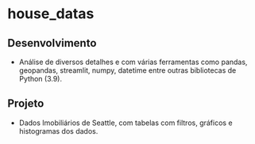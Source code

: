 # house_datas

## Desenvolvimento
* Análise de diversos detalhes e com várias ferramentas como pandas, geopandas, streamlit, numpy, datetime entre outras bibliotecas de Python (3.9).

## Projeto
* Dados Imobiliários de Seattle, com tabelas com filtros, gráficos e histogramas dos dados.
